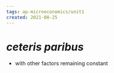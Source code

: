 ```yaml
---
tags: ap-microeconomics/unit1 
created: 2021-08-25
---
```


# *ceteris paribus*

- with other factors remaining constant 
